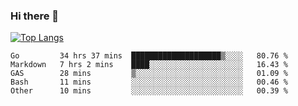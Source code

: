 ### Hi there 👋

<!--
**3Xpl0it3r/3Xpl0it3r** is a ✨ _special_ ✨ repository because its `README.md` (this file) appears on your GitHub profile.

Here are some ideas to get you started:

- 🔭 I’m currently working on ...
- 🌱 I’m currently learning ...
- 👯 I’m looking to collaborate on ...
- 🤔 I’m looking for help with ...
- 💬 Ask me about ...
- 📫 How to reach me: ...
- 😄 Pronouns: ...
- ⚡ Fun fact: ...
-->


[![Top Langs](https://github-readme-stats.vercel.app/api/top-langs/?username=3Xpl0it3r&layout=compact)](https://github.com/3Xpl0it3r/3Xpl0it3r)

<!--START_SECTION:waka-->
```text
Go         34 hrs 37 mins  ████████████████████▒░░░░   80.76 % 
Markdown   7 hrs 2 mins    ████░░░░░░░░░░░░░░░░░░░░░   16.43 % 
GAS        28 mins         ▒░░░░░░░░░░░░░░░░░░░░░░░░   01.09 % 
Bash       11 mins         ░░░░░░░░░░░░░░░░░░░░░░░░░   00.46 % 
Other      10 mins         ░░░░░░░░░░░░░░░░░░░░░░░░░   00.39 % 
```
<!--END_SECTION:waka-->

